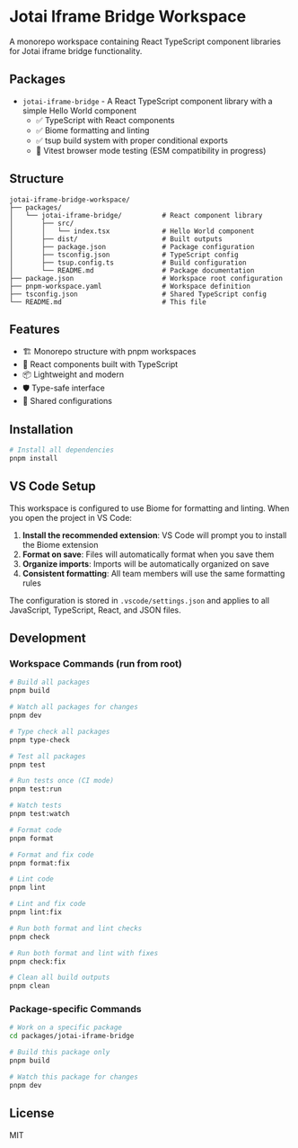 # Jotai Iframe Bridge Workspace

A monorepo workspace containing React TypeScript component libraries for Jotai iframe bridge functionality.

## Packages

- `jotai-iframe-bridge` - A React TypeScript component library with a simple Hello World component
  - ✅ TypeScript with React components
  - ✅ Biome formatting and linting
  - ✅ tsup build system with proper conditional exports
  - 🚧 Vitest browser mode testing (ESM compatibility in progress)

## Structure

```
jotai-iframe-bridge-workspace/
├── packages/
│   └── jotai-iframe-bridge/          # React component library
│       ├── src/
│       │   └── index.tsx             # Hello World component
│       ├── dist/                     # Built outputs
│       ├── package.json              # Package configuration
│       ├── tsconfig.json             # TypeScript config
│       ├── tsup.config.ts            # Build configuration
│       └── README.md                 # Package documentation
├── package.json                      # Workspace root configuration
├── pnpm-workspace.yaml               # Workspace definition
├── tsconfig.json                     # Shared TypeScript config
└── README.md                         # This file
```

## Features

- 🏗️ Monorepo structure with pnpm workspaces
- 🚀 React components built with TypeScript
- 📦 Lightweight and modern
- 🛡️ Type-safe interface
- 🔧 Shared configurations

## Installation

```bash
# Install all dependencies
pnpm install
```

## VS Code Setup

This workspace is configured to use Biome for formatting and linting. When you open the project in VS Code:

1. **Install the recommended extension**: VS Code will prompt you to install the Biome extension
2. **Format on save**: Files will automatically format when you save them
3. **Organize imports**: Imports will be automatically organized on save
4. **Consistent formatting**: All team members will use the same formatting rules

The configuration is stored in `.vscode/settings.json` and applies to all JavaScript, TypeScript, React, and JSON files.

## Development

### Workspace Commands (run from root)

```bash
# Build all packages
pnpm build

# Watch all packages for changes
pnpm dev

# Type check all packages
pnpm type-check

# Test all packages
pnpm test

# Run tests once (CI mode)
pnpm test:run

# Watch tests
pnpm test:watch

# Format code
pnpm format

# Format and fix code
pnpm format:fix

# Lint code
pnpm lint

# Lint and fix code
pnpm lint:fix

# Run both format and lint checks
pnpm check

# Run both format and lint with fixes
pnpm check:fix

# Clean all build outputs
pnpm clean
```

### Package-specific Commands

```bash
# Work on a specific package
cd packages/jotai-iframe-bridge

# Build this package only
pnpm build

# Watch this package for changes
pnpm dev
```

## License

MIT
